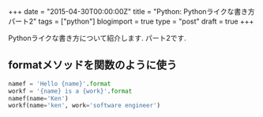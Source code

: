 +++
date = "2015-04-30T00:00:00Z"
title = "Python: Pythonライクな書き方 パート2"
tags = ["python"]
blogimport = true
type = "post"
draft = true
+++

Pythonライクな書き方について紹介します. パート2です.


## formatメソッドを関数のように使う

```python
namef = 'Hello {name}'.format
workf = '{name} is a {work}'.format
namef(name='Ken')
workf(name='ken', work='software engineer')
```
